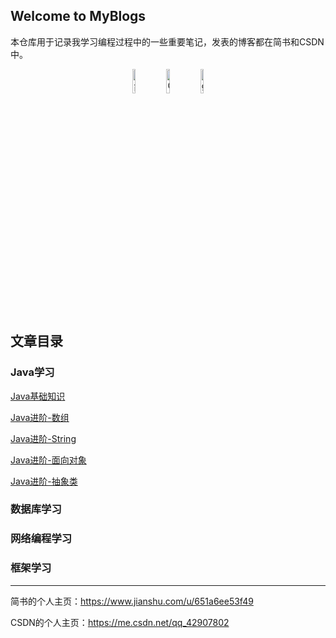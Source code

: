 ## Welcome to MyBlogs

本仓库用于记录我学习编程过程中的一些重要笔记，发表的博客都在简书和CSDN中。

<p align="center">
  <a href="https://www.jianshu.com/u/651a6ee53f49"><img src="https://cdn.jsdelivr.net/gh/eternidad33/picbed@master/img/g简书.png" width=10% height=10% alt="简书"></a> 
    <a href="https://me.csdn.net/qq_42907802"><img src="https://cdn.jsdelivr.net/gh/eternidad33/picbed@master/img/gcsdn.png" width=10% height=10% alt="CSDN"></a> 
    <a href="https://gitee.com/eternidad33"><img src="https://cdn.jsdelivr.net/gh/eternidad33/picbed@master/img/ggitee.png" width=10% height=10% alt="gitee"></a>
</p>

## 文章目录

### Java学习

[Java基础知识](/articles/Java基础知识.ipynb)

[Java进阶-数组](/articles/Java进阶-数组.ipynb)

[Java进阶-String](/articles/Java进阶-String.ipynb)

[Java进阶-面向对象](/articles/Java进阶-抽象类.ipynb)

[Java进阶-抽象类](/articles/Java进阶-面向对象.ipynb)

### 数据库学习

### 网络编程学习

### 框架学习





---

简书的个人主页：https://www.jianshu.com/u/651a6ee53f49

CSDN的个人主页：https://me.csdn.net/qq_42907802